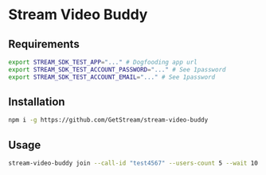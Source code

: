 # Stream Video Buddy

## Requirements

```bash
export STREAM_SDK_TEST_APP="..." # Dogfooding app url
export STREAM_SDK_TEST_ACCOUNT_PASSWORD="..." # See 1password
export STREAM_SDK_TEST_ACCOUNT_EMAIL="..." # See 1password
```

## Installation

```bash
npm i -g https://github.com/GetStream/stream-video-buddy
```

## Usage

```bash
stream-video-buddy join --call-id "test4567" --users-count 5 --wait 10
```
